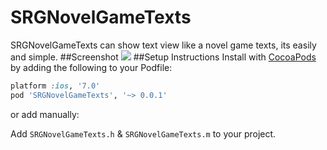 # SRGNovelGameTexts
SRGNovelGameTexts can show text view like a novel game texts, its easily and simple.
##Screenshot
![](https://dl.dropboxusercontent.com/u/461628/SRGNovelGameTextsPreview.gif)
##Setup Instructions
Install with [CocoaPods](http://cocoapods.org) by adding the following to your Podfile:

``` ruby
platform :ios, '7.0'
pod 'SRGNovelGameTexts', '~> 0.0.1'
```

or add manually: 

Add `SRGNovelGameTexts.h` & `SRGNovelGameTexts.m` to your project.
